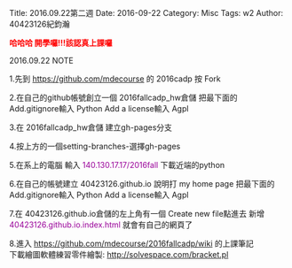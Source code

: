 Title: 2016.09.22第二週
Date: 2016-09-22
Category: Misc
Tags: w2
Author: 40423126紀鈞瀚

<b><font color="red">哈哈哈  開學囉!!!該認真上課囉</font></b>

<!-- PELICAN_END_SUMMARY -->
2016.09.22 NOTE

1.先到 <font color="#990099">https://github.com/mdecourse </font> 的 2016cadp 按 Fork

2.在自己的github帳號創立一個 2016fallcadp_hw倉儲
把最下面的 Add.gitignore輸入 Python  Add a license輸入 Agpl

3.在 2016fallcadp_hw倉儲 建立gh-pages分支

4.按上方的一個setting-branches-選擇gh-pages

5.在系上的電腦 輸入 <font color="#990099">140.130.17.17/2016fall </font>下載近端的python

6.在自己的帳號建立 40423126.github.io
說明打 my home page
把最下面的 Add.gitignore輸入 Python  Add a license輸入 Agpl

7.在 40423126.github.io倉儲的左上角有一個 Create new file點進去
新增<font color="#990099">40423126.github.io.index.html </font>就會有自己的網頁了

8.進入 <font color="#990099">https://github.com/mdecourse/2016fallcadp/wiki </font>的上課筆記   
下載繪圖軟體練習零件繪製:<font color="#990099"> http://solvespace.com/bracket.pl </font>



